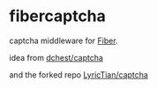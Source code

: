 # fibercaptcha
captcha middleware for [Fiber](https://github.com/gofiber/fiber).

idea from [dchest/captcha](https://github.com/dchest/captcha)

and the forked repo [LyricTian/captcha](https://github.com/LyricTian/captcha)

